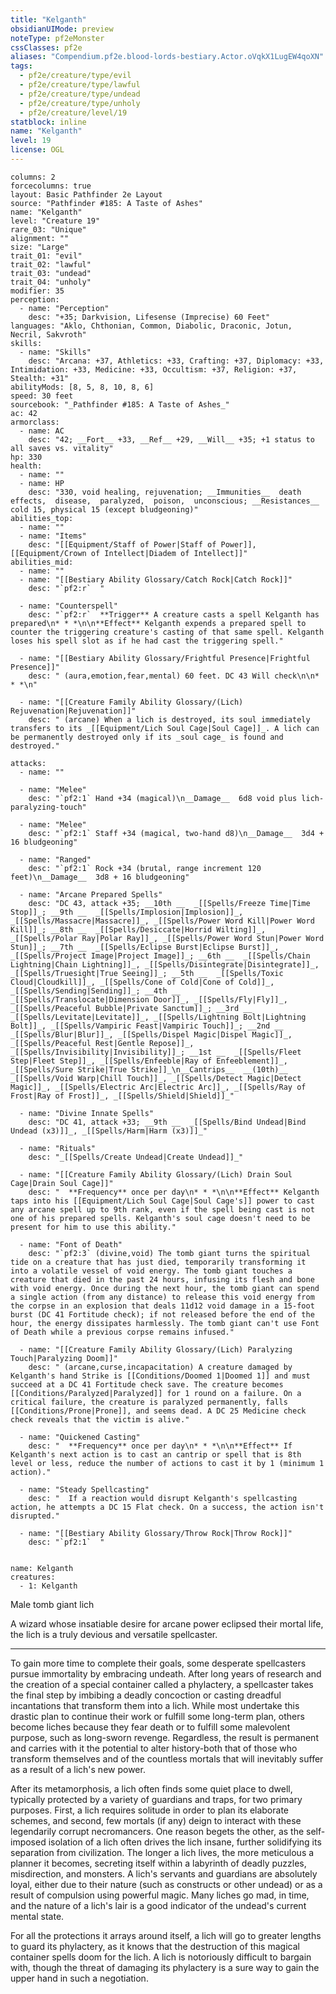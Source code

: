 ```yaml
---
title: "Kelganth"
obsidianUIMode: preview
noteType: pf2eMonster
cssClasses: pf2e
aliases: "Compendium.pf2e.blood-lords-bestiary.Actor.oVqkX1LugEW4qoXN" 
tags:
  - pf2e/creature/type/evil
  - pf2e/creature/type/lawful
  - pf2e/creature/type/undead
  - pf2e/creature/type/unholy
  - pf2e/creature/level/19
statblock: inline
name: "Kelganth"
level: 19
license: OGL
---
```


```statblock
columns: 2
forcecolumns: true
layout: Basic Pathfinder 2e Layout
source: "Pathfinder #185: A Taste of Ashes"
name: "Kelganth"
level: "Creature 19"
rare_03: "Unique"
alignment: ""
size: "Large"
trait_01: "evil"
trait_02: "lawful"
trait_03: "undead"
trait_04: "unholy"
modifier: 35
perception:
  - name: "Perception"
    desc: "+35; Darkvision, Lifesense (Imprecise) 60 Feet"
languages: "Aklo, Chthonian, Common, Diabolic, Draconic, Jotun, Necril, Sakvroth"
skills:
  - name: "Skills"
    desc: "Arcana: +37, Athletics: +33, Crafting: +37, Diplomacy: +33, Intimidation: +33, Medicine: +33, Occultism: +37, Religion: +37, Stealth: +31"
abilityMods: [8, 5, 8, 10, 8, 6]
speed: 30 feet
sourcebook: "_Pathfinder #185: A Taste of Ashes_"
ac: 42
armorclass:
  - name: AC
    desc: "42; __Fort__ +33, __Ref__ +29, __Will__ +35; +1 status to all saves vs. vitality"
hp: 330
health:
  - name: ""
  - name: HP
    desc: "330, void healing, rejuvenation; __Immunities__  death effects,  disease,  paralyzed,  poison,  unconscious; __Resistances__ cold 15, physical 15 (except bludgeoning)"
abilities_top:
  - name: ""
  - name: "Items"
    desc: "[[Equipment/Staff of Power|Staff of Power]], [[Equipment/Crown of Intellect|Diadem of Intellect]]"
abilities_mid:
  - name: ""
  - name: "[[Bestiary Ability Glossary/Catch Rock|Catch Rock]]"
    desc: "`pf2:r`  "

  - name: "Counterspell"
    desc: "`pf2:r`  **Trigger** A creature casts a spell Kelganth has prepared\n* * *\n\n**Effect** Kelganth expends a prepared spell to counter the triggering creature's casting of that same spell. Kelganth loses his spell slot as if he had cast the triggering spell."

  - name: "[[Bestiary Ability Glossary/Frightful Presence|Frightful Presence]]"
    desc: " (aura,emotion,fear,mental) 60 feet. DC 43 Will check\n\n* * *\n"

  - name: "[[Creature Family Ability Glossary/(Lich) Rejuvenation|Rejuvenation]]"
    desc: " (arcane) When a lich is destroyed, its soul immediately transfers to its _[[Equipment/Lich Soul Cage|Soul Cage]]_. A lich can be permanently destroyed only if its _soul cage_ is found and destroyed."

attacks:
  - name: ""

  - name: "Melee"
    desc: "`pf2:1` Hand +34 (magical)\n__Damage__  6d8 void plus lich-paralyzing-touch"

  - name: "Melee"
    desc: "`pf2:1` Staff +34 (magical, two-hand d8)\n__Damage__  3d4 + 16 bludgeoning"

  - name: "Ranged"
    desc: "`pf2:1` Rock +34 (brutal, range increment 120 feet)\n__Damage__  3d8 + 16 bludgeoning"

  - name: "Arcane Prepared Spells"
    desc: "DC 43, attack +35; __10th __  _[[Spells/Freeze Time|Time Stop]]_; __9th __  _[[Spells/Implosion|Implosion]]_, _[[Spells/Massacre|Massacre]]_, _[[Spells/Power Word Kill|Power Word Kill]]_; __8th __  _[[Spells/Desiccate|Horrid Wilting]]_, _[[Spells/Polar Ray|Polar Ray]]_, _[[Spells/Power Word Stun|Power Word Stun]]_; __7th __  _[[Spells/Eclipse Burst|Eclipse Burst]]_, _[[Spells/Project Image|Project Image]]_; __6th __  _[[Spells/Chain Lightning|Chain Lightning]]_, _[[Spells/Disintegrate|Disintegrate]]_, _[[Spells/Truesight|True Seeing]]_; __5th __  _[[Spells/Toxic Cloud|Cloudkill]]_, _[[Spells/Cone of Cold|Cone of Cold]]_, _[[Spells/Sending|Sending]]_; __4th __  _[[Spells/Translocate|Dimension Door]]_, _[[Spells/Fly|Fly]]_, _[[Spells/Peaceful Bubble|Private Sanctum]]_; __3rd __  _[[Spells/Levitate|Levitate]]_, _[[Spells/Lightning Bolt|Lightning Bolt]]_, _[[Spells/Vampiric Feast|Vampiric Touch]]_; __2nd __  _[[Spells/Blur|Blur]]_, _[[Spells/Dispel Magic|Dispel Magic]]_, _[[Spells/Peaceful Rest|Gentle Repose]]_, _[[Spells/Invisibility|Invisibility]]_; __1st __  _[[Spells/Fleet Step|Fleet Step]]_, _[[Spells/Enfeeble|Ray of Enfeeblement]]_, _[[Spells/Sure Strike|True Strike]]_\n__Cantrips__  __(10th)__ _[[Spells/Void Warp|Chill Touch]]_, _[[Spells/Detect Magic|Detect Magic]]_, _[[Spells/Electric Arc|Electric Arc]]_, _[[Spells/Ray of Frost|Ray of Frost]]_, _[[Spells/Shield|Shield]]_"

  - name: "Divine Innate Spells"
    desc: "DC 41, attack +33; __9th __  _[[Spells/Bind Undead|Bind Undead (x3)]]_, _[[Spells/Harm|Harm (x3)]]_"

  - name: "Rituals"
    desc: "_[[Spells/Create Undead|Create Undead]]_"

  - name: "[[Creature Family Ability Glossary/(Lich) Drain Soul Cage|Drain Soul Cage]]"
    desc: "  **Frequency** once per day\n* * *\n\n**Effect** Kelganth taps into his [[Equipment/Lich Soul Cage|Soul Cage's]] power to cast any arcane spell up to 9th rank, even if the spell being cast is not one of his prepared spells. Kelganth's soul cage doesn't need to be present for him to use this ability."

  - name: "Font of Death"
    desc: "`pf2:3` (divine,void) The tomb giant turns the spiritual tide on a creature that has just died, temporarily transforming it into a volatile vessel of void energy. The tomb giant touches a creature that died in the past 24 hours, infusing its flesh and bone with void energy. Once during the next hour, the tomb giant can spend a single action (from any distance) to release this void energy from the corpse in an explosion that deals 11d12 void damage in a 15-foot burst (DC 41 Fortitude check); if not released before the end of the hour, the energy dissipates harmlessly. The tomb giant can't use Font of Death while a previous corpse remains infused."

  - name: "[[Creature Family Ability Glossary/(Lich) Paralyzing Touch|Paralyzing Doom]]"
    desc: " (arcane,curse,incapacitation) A creature damaged by Kelganth's hand Strike is [[Conditions/Doomed 1|Doomed 1]] and must succeed at a DC 41 Fortitude check save. The creature becomes [[Conditions/Paralyzed|Paralyzed]] for 1 round on a failure. On a critical failure, the creature is paralyzed permanently, falls [[Conditions/Prone|Prone]], and seems dead. A DC 25 Medicine check check reveals that the victim is alive."

  - name: "Quickened Casting"
    desc: "  **Frequency** once per day\n* * *\n\n**Effect** If Kelganth's next action is to cast an cantrip or spell that is 8th level or less, reduce the number of actions to cast it by 1 (minimum 1 action)."

  - name: "Steady Spellcasting"
    desc: "  If a reaction would disrupt Kelganth's spellcasting action, he attempts a DC 15 Flat check. On a success, the action isn't disrupted."

  - name: "[[Bestiary Ability Glossary/Throw Rock|Throw Rock]]"
    desc: "`pf2:1`  "
 
```

```encounter-table
name: Kelganth
creatures:
  - 1: Kelganth
```


Male tomb giant lich

A wizard whose insatiable desire for arcane power eclipsed their mortal life, the lich is a truly devious and versatile spellcaster.

* * *

To gain more time to complete their goals, some desperate spellcasters pursue immortality by embracing undeath. After long years of research and the creation of a special container called a phylactery, a spellcaster takes the final step by imbibing a deadly concoction or casting dreadful incantations that transform them into a lich. While most undertake this drastic plan to continue their work or fulfill some long-term plan, others become liches because they fear death or to fulfill some malevolent purpose, such as long-sworn revenge. Regardless, the result is permanent and carries with it the potential to alter history-both that of those who transform themselves and of the countless mortals that will inevitably suffer as a result of a lich's new power.

After its metamorphosis, a lich often finds some quiet place to dwell, typically protected by a variety of guardians and traps, for two primary purposes. First, a lich requires solitude in order to plan its elaborate schemes, and second, few mortals (if any) deign to interact with these legendarily corrupt necromancers. One reason begets the other, as the self-imposed isolation of a lich often drives the lich insane, further solidifying its separation from civilization. The longer a lich lives, the more meticulous a planner it becomes, secreting itself within a labyrinth of deadly puzzles, misdirection, and monsters. A lich's servants and guardians are absolutely loyal, either due to their nature (such as constructs or other undead) or as a result of compulsion using powerful magic. Many liches go mad, in time, and the nature of a lich's lair is a good indicator of the undead's current mental state.

For all the protections it arrays around itself, a lich will go to greater lengths to guard its phylactery, as it knows that the destruction of this magical container spells doom for the lich. A lich is notoriously difficult to bargain with, though the threat of damaging its phylactery is a sure way to gain the upper hand in such a negotiation.
